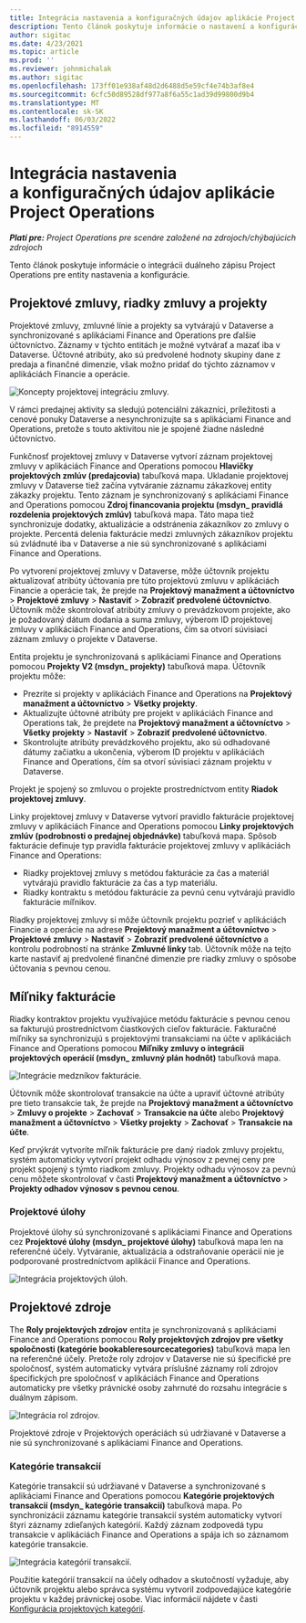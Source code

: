 ```yaml
---
title: Integrácia nastavenia a konfiguračných údajov aplikácie Project Operations
description: Tento článok poskytuje informácie o nastavení a konfigurácii máp s dvojitým zápisom Project Operations.
author: sigitac
ms.date: 4/23/2021
ms.topic: article
ms.prod: ''
ms.reviewer: johnmichalak
ms.author: sigitac
ms.openlocfilehash: 173ff01e938af48d2d6488d5e59cf4e74b3af8e4
ms.sourcegitcommit: 6cfc50d89528df977a8f6a55c1ad39d99800d9b4
ms.translationtype: MT
ms.contentlocale: sk-SK
ms.lasthandoff: 06/03/2022
ms.locfileid: "8914559"
---
```

# <a name="project-operations-setup-and-configuration-data-integration"></a>Integrácia nastavenia a konfiguračných údajov aplikácie Project Operations

_**Platí pre:** Project Operations pre scenáre založené na zdrojoch/chýbajúcich zdrojoch_

Tento článok poskytuje informácie o integrácii duálneho zápisu Project Operations pre entity nastavenia a konfigurácie.

## <a name="project-contracts-contract-lines-and-projects"></a>Projektové zmluvy, riadky zmluvy a projekty

Projektové zmluvy, zmluvné línie a projekty sa vytvárajú v Dataverse a synchronizované s aplikáciami Finance and Operations pre ďalšie účtovníctvo. Záznamy v týchto entitách je možné vytvárať a mazať iba v Dataverse. Účtovné atribúty, ako sú predvolené hodnoty skupiny dane z predaja a finančné dimenzie, však možno pridať do týchto záznamov v aplikáciách Financie a operácie.

  ![Koncepty projektovej integráciu zmluvy.](./media/1ProjectContract.jpg)

V rámci predajnej aktivity sa sledujú potenciálni zákazníci, príležitosti a cenové ponuky Dataverse a nesynchronizujte sa s aplikáciami Finance and Operations, pretože s touto aktivitou nie je spojené žiadne následné účtovníctvo.

Funkčnosť projektovej zmluvy v Dataverse vytvorí záznam projektovej zmluvy v aplikáciách Finance and Operations pomocou **Hlavičky projektových zmlúv (predajcovia)** tabuľková mapa. Ukladanie projektovej zmluvy v Dataverse tiež začína vytváranie záznamu zákazkovej entity zákazky projektu. Tento záznam je synchronizovaný s aplikáciami Finance and Operations pomocou **Zdroj financovania projektu (msdyn\_ pravidlá rozdelenia projektových zmlúv)** tabuľková mapa. Táto mapa tiež synchronizuje dodatky, aktualizácie a odstránenia zákazníkov zo zmluvy o projekte. Percentá delenia fakturácie medzi zmluvných zákazníkov projektu sú zvládnuté iba v Dataverse a nie sú synchronizované s aplikáciami Finance and Operations.

Po vytvorení projektovej zmluvy v Dataverse, môže účtovník projektu aktualizovať atribúty účtovania pre túto projektovú zmluvu v aplikáciách Financie a operácie tak, že prejde na **Projektový manažment a účtovníctvo** > **Projektové zmluvy** > **Nastaviť** > **Zobraziť predvolené účtovníctvo**. Účtovník môže skontrolovať atribúty zmluvy o prevádzkovom projekte, ako je požadovaný dátum dodania a suma zmluvy, výberom ID projektovej zmluvy v aplikáciách Finance and Operations, čím sa otvorí súvisiaci záznam zmluvy o projekte v Dataverse.

Entita projektu je synchronizovaná s aplikáciami Finance and Operations pomocou **Projekty V2 (msdyn\_ projekty)** tabuľková mapa. Účtovník projektu môže:

  - Prezrite si projekty v aplikáciách Finance and Operations na **Projektový manažment a účtovníctvo** > **Všetky projekty**. 
  - Aktualizujte účtovné atribúty pre projekt v aplikáciách Finance and Operations tak, že prejdete na **Projektový manažment a účtovníctvo** > **Všetky projekty** > **Nastaviť** > **Zobraziť predvolené účtovníctvo**.  
  - Skontrolujte atribúty prevádzkového projektu, ako sú odhadované dátumy začiatku a ukončenia, výberom ID projektu v aplikáciách Finance and Operations, čím sa otvorí súvisiaci záznam projektu v Dataverse.

Projekt je spojený so zmluvou o projekte prostredníctvom entity **Riadok projektovej zmluvy**.

Linky projektovej zmluvy v Dataverse vytvorí pravidlo fakturácie projektovej zmluvy v aplikáciách Finance and Operations pomocou **Linky projektových zmlúv (podrobnosti o predajnej objednávke)** tabuľková mapa. Spôsob fakturácie definuje typ pravidla fakturácie projektovej zmluvy v aplikáciách Finance and Operations:

  - Riadky projektovej zmluvy s metódou fakturácie za čas a materiál vytvárajú pravidlo fakturácie za čas a typ materiálu.
  - Riadky kontraktu s metódou fakturácie za pevnú cenu vytvárajú pravidlo fakturácie míľnikov.

Riadky projektovej zmluvy si môže účtovník projektu pozrieť v aplikáciách Financie a operácie na adrese **Projektový manažment a účtovníctvo** > **Projektové zmluvy** > **Nastaviť** > **Zobraziť predvolené účtovníctvo** a kontrolu podrobností na stránke **Zmluvné linky** tab. Účtovník môže na tejto karte nastaviť aj predvolené finančné dimenzie pre riadky zmluvy o spôsobe účtovania s pevnou cenou.

## <a name="billing-milestones"></a>Míľniky fakturácie

Riadky kontraktov projektu využívajúce metódu fakturácie s pevnou cenou sa fakturujú prostredníctvom čiastkových cieľov fakturácie. Fakturačné míľniky sa synchronizujú s projektovými transakciami na účte v aplikáciách Finance and Operations pomocou **Míľniky zmluvy o integrácii projektových operácií (msdyn\_ zmluvný plán hodnôt)** tabuľková mapa.

  ![Integrácie medzníkov fakturácie.](./media/2Milestones.jpg)

Účtovník môže skontrolovať transakcie na účte a upraviť účtovné atribúty pre tieto transakcie tak, že prejde na **Projektový manažment a účtovníctvo** > **Zmluvy o projekte** > **Zachovať** > **Transakcie na účte** alebo **Projektový manažment a účtovníctvo** > **Všetky projekty** > **Zachovať** > **Transakcie na účte**.

Keď prvýkrát vytvoríte míľnik fakturácie pre daný riadok zmluvy projektu, systém automaticky vytvorí projekt odhadu výnosov z pevnej ceny pre projekt spojený s týmto riadkom zmluvy. Projekty odhadu výnosov za pevnú cenu môžete skontrolovať v časti **Projektový manažment a účtovníctvo** > **Projekty odhadov výnosov s pevnou cenou**.

### <a name="project-tasks"></a>Projektové úlohy

Projektové úlohy sú synchronizované s aplikáciami Finance and Operations cez **Projektové úlohy (msdyn\_ projektové úlohy)** tabuľková mapa len na referenčné účely. Vytváranie, aktualizácia a odstraňovanie operácií nie je podporované prostredníctvom aplikácií Finance and Operations.

  ![Integrácia projektových úloh.](./media/3Tasks.jpg)

## <a name="project-resources"></a>Projektové zdroje

The **Roly projektových zdrojov** entita je synchronizovaná s aplikáciami Finance and Operations pomocou **Roly projektových zdrojov pre všetky spoločnosti (kategórie bookableresourcecategories)** tabuľková mapa len na referenčné účely. Pretože roly zdrojov v Dataverse nie sú špecifické pre spoločnosť, systém automaticky vytvára príslušné záznamy rolí zdrojov špecifických pre spoločnosť v aplikáciách Finance and Operations automaticky pre všetky právnické osoby zahrnuté do rozsahu integrácie s duálnym zápisom.

![Integrácia rol zdrojov.](./media/5Resources.jpg)

Projektové zdroje v Projektových operáciách sú udržiavané v Dataverse a nie sú synchronizované s aplikáciami Finance and Operations.

### <a name="transaction-categories"></a>Kategórie transakcií

Kategórie transakcií sú udržiavané v Dataverse a synchronizované s aplikáciami Finance and Operations pomocou **Kategórie projektových transakcií (msdyn\_ kategórie transakcií)** tabuľková mapa. Po synchronizácii záznamu kategórie transakcií systém automaticky vytvorí štyri záznamy zdieľaných kategórií. Každý záznam zodpovedá typu transakcie v aplikáciách Finance and Operations a spája ich so záznamom kategórie transakcie.

![Integrácia kategórií transakcií.](./media/4TransactionCategories.jpg)

Použitie kategórií transakcií na účely odhadov a skutočností vyžaduje, aby účtovník projektu alebo správca systému vytvoril zodpovedajúce kategórie projektu v každej právnickej osobe. Viac informácií nájdete v časti [Konfigurácia projektových kategórií](../project-accounting/configure-project-categories.md).
